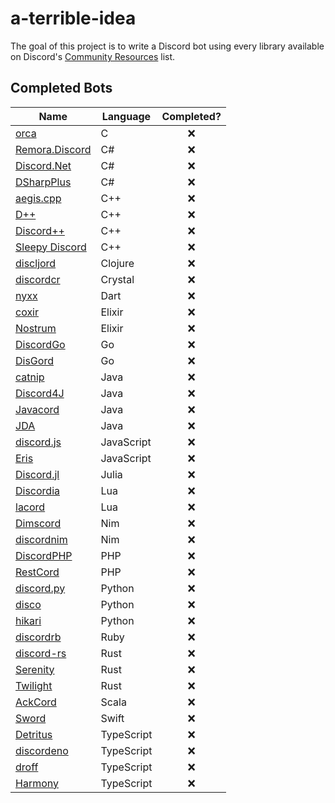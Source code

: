 # a-terrible-idea
The goal of this project is to write a Discord bot using every library available on Discord's [Community Resources](https://discord.com/developers/docs/topics/community-resources#libraries-discord-libraries) list.


## Completed Bots

| Name                                                          | Language   | Completed? |
|---------------------------------------------------------------|------------|:------------:|
| [orca](https://github.com/cee-studio/orca)                    | C          | ❌          |
| [Remora.Discord](https://github.com/Nihlus/Remora.Discord)    | C#         | ❌          |
| [Discord.Net](https://github.com/RogueException/Discord.Net)  | C#         | ❌          |
| [DSharpPlus](https://github.com/DSharpPlus/DSharpPlus)        | C#         | ❌          |
| [aegis.cpp](https://github.com/zeroxs/aegis.cpp)              | C++        | ❌          |
| [D++](https://github.com/brainboxdotcc/DPP)                   | C++        | ❌          |
| [Discord++](https://github.com/DiscordPP/discordpp)           | C++        | ❌          |
| [Sleepy Discord](https://github.com/yourWaifu/sleepy-discord) | C++        | ❌          |
| [discljord](https://github.com/igjoshua/discljord)            | Clojure    | ❌          |
| [discordcr](https://github.com/shardlab/discordcr)            | Crystal    | ❌          |
| [nyxx](https://github.com/l7ssha/Nyxx)                        | Dart       | ❌          |
| [coxir](https://github.com/satom99/coxir)                     | Elixir     | ❌          |
| [Nostrum](https://github.com/Kraigie/nostrum)                 | Elixir     | ❌          |
| [DiscordGo](https://github.com/bwmarrin/discordgo)            | Go         | ❌          |
| [DisGord](https://github.com/andersfylling/disgord)           | Go         | ❌          |
| [catnip](https://github.com/mewna/catnip)                     | Java       | ❌          |
| [Discord4J](https://discord4j.com/)                           | Java       | ❌          |
| [Javacord](https://github.com/Javacord/Javacord)              | Java       | ❌          |
| [JDA](https://github.com/DV8FromTheWorld/JDA)                 | Java       | ❌          |
| [discord.js](https://github.com/discordjs/discord.js)         | JavaScript | ❌          |
| [Eris](https://github.com/abalabahaha/eris)                   | JavaScript | ❌          |
| [Discord.jl](https://github.com/Xh4H/Discord.jl)              | Julia      | ❌          |
| [Discordia](https://github.com/SinisterRectus/Discordia)      | Lua        | ❌          |
| [lacord](https://github.com/Mehgugs/lacord)                   | Lua        | ❌          |
| [Dimscord](https://github.com/krisppurg/dimscord)             | Nim        | ❌          |
| [discordnim](https://github.com/Krognol/discordnim)           | Nim        | ❌          |
| [DiscordPHP](https://github.com/discord-php/DiscordPHP)       | PHP        | ❌          |
| [RestCord](https://www.restcord.com/)                         | PHP        | ❌          |
| [discord.py](https://github.com/Rapptz/discord.py)            | Python     | ❌          |
| [disco](https://github.com/b1naryth1ef/disco)                 | Python     | ❌          |
| [hikari](https://github.com/hikari-py/hikari)                 | Python     | ❌          |
| [discordrb](https://github.com/shardlab/discordrb)            | Ruby       | ❌          |
| [discord-rs](https://github.com/SpaceManiac/discord-rs)       | Rust       | ❌          |
| [Serenity](https://github.com/serenity-rs/serenity)           | Rust       | ❌          |
| [Twilight](https://github.com/twilight-rs/twilight)           | Rust       | ❌          |
| [AckCord](https://github.com/Katrix/AckCord)                  | Scala      | ❌          |
| [Sword](https://github.com/Azoy/Sword)                        | Swift      | ❌          |
| [Detritus](https://github.com/detritusjs/client)              | TypeScript | ❌          |
| [discordeno](https://github.com/discordeno/discordeno)        | TypeScript | ❌          |
| [droff](https://github.com/tim-smart/droff)                   | TypeScript | ❌          |
| [Harmony](https://github.com/harmonyland/harmony)             | TypeScript | ❌          |